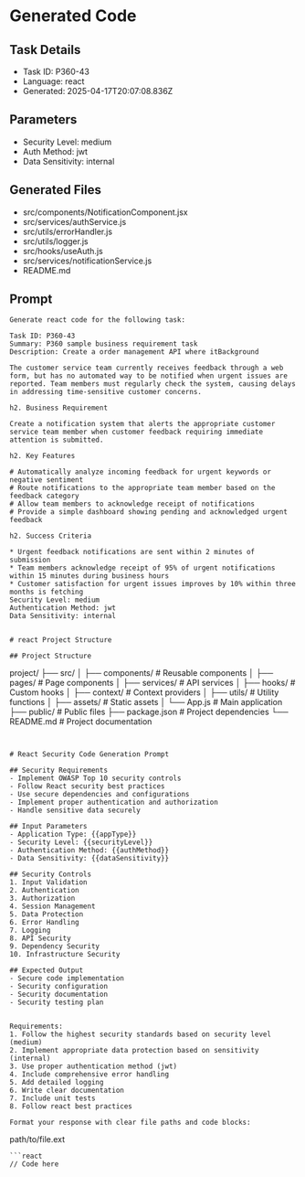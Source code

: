 # Generated Code

## Task Details
- Task ID: P360-43
- Language: react
- Generated: 2025-04-17T20:07:08.836Z

## Parameters
- Security Level: medium
- Auth Method: jwt
- Data Sensitivity: internal

## Generated Files
- src/components/NotificationComponent.jsx
- src/services/authService.js
- src/utils/errorHandler.js
- src/utils/logger.js
- src/hooks/useAuth.js
- src/services/notificationService.js
- README.md

## Prompt
```
Generate react code for the following task:

Task ID: P360-43
Summary: P360 sample business requirement task
Description: Create a order management API where itBackground

The customer service team currently receives feedback through a web form, but has no automated way to be notified when urgent issues are reported. Team members must regularly check the system, causing delays in addressing time-sensitive customer concerns.

h2. Business Requirement

Create a notification system that alerts the appropriate customer service team member when customer feedback requiring immediate attention is submitted.

h2. Key Features

# Automatically analyze incoming feedback for urgent keywords or negative sentiment
# Route notifications to the appropriate team member based on the feedback category
# Allow team members to acknowledge receipt of notifications
# Provide a simple dashboard showing pending and acknowledged urgent feedback

h2. Success Criteria

* Urgent feedback notifications are sent within 2 minutes of submission
* Team members acknowledge receipt of 95% of urgent notifications within 15 minutes during business hours
* Customer satisfaction for urgent issues improves by 10% within three months is fetching 
Security Level: medium
Authentication Method: jwt
Data Sensitivity: internal


# react Project Structure

## Project Structure
```
project/
├── src/
│   ├── components/        # Reusable components
│   ├── pages/            # Page components
│   ├── services/         # API services
│   ├── hooks/            # Custom hooks
│   ├── context/          # Context providers
│   ├── utils/            # Utility functions
│   ├── assets/           # Static assets
│   └── App.js            # Main application
├── public/               # Public files
├── package.json          # Project dependencies
└── README.md            # Project documentation
```


# React Security Code Generation Prompt

## Security Requirements
- Implement OWASP Top 10 security controls
- Follow React security best practices
- Use secure dependencies and configurations
- Implement proper authentication and authorization
- Handle sensitive data securely

## Input Parameters
- Application Type: {{appType}}
- Security Level: {{securityLevel}}
- Authentication Method: {{authMethod}}
- Data Sensitivity: {{dataSensitivity}}

## Security Controls
1. Input Validation
2. Authentication
3. Authorization
4. Session Management
5. Data Protection
6. Error Handling
7. Logging
8. API Security
9. Dependency Security
10. Infrastructure Security

## Expected Output
- Secure code implementation
- Security configuration
- Security documentation
- Security testing plan


Requirements:
1. Follow the highest security standards based on security level (medium)
2. Implement appropriate data protection based on sensitivity (internal)
3. Use proper authentication method (jwt)
4. Include comprehensive error handling
5. Add detailed logging
6. Write clear documentation
7. Include unit tests
8. Follow react best practices

Format your response with clear file paths and code blocks:
```
path/to/file.ext
```
```react
// Code here
```
```
